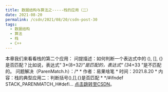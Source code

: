 ```yaml
---
title: 数据结构与算法之-----栈的应用（二）
date: 2021-08-20
permalink: /csdn/2021/08/20/csdn-post-30
tags:
  - 数据结构
  - 算法
  - 栈
  - C++
---
```


本章我们来看看栈的第二个应用：    问提描述：如何判断一个表达式中的 (), [], {} 是否匹配？比如说，表达式“ 3*(8+3*2)”是匹配的，表达式“ (3*4+33 ”是不匹配的。    问题解决（ParenMatch.h）：/* * 作者：易果啥笔 * 时间：2021.8.20 * 内容：栈的典型应用二：判断括号(),[],{}是否匹配 * */#ifndef STACK_PARENMATCH_H#defi... [点击跳转至CSDN](https://blog.csdn.net/sixibiheye/article/details/119818342)。